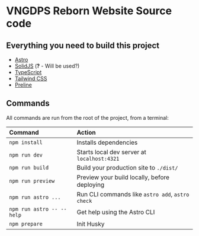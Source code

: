 # VNGDPS Reborn Website Source code

## Everything you need to build this project

- [Astro](https://astro.build/)
- [SolidJS](https://www.solidjs.com/) (**?** - Will be used?)
- [TypeScript](https://www.typescriptlang.org/)
- [Tailwind CSS](https://tailwindcss.com/)
- [Preline](https://preline.co/)

## Commands

All commands are run from the root of the project, from a terminal:

| Command                   | Action                                           |
| :------------------------ | :----------------------------------------------- |
| `npm install`             | Installs dependencies                            |
| `npm run dev`             | Starts local dev server at `localhost:4321`      |
| `npm run build`           | Build your production site to `./dist/`          |
| `npm run preview`         | Preview your build locally, before deploying     |
| `npm run astro ...`       | Run CLI commands like `astro add`, `astro check` |
| `npm run astro -- --help` | Get help using the Astro CLI                     |
| `npm prepare`             | Init Husky                                       |

